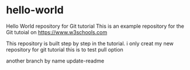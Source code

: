 # hello-world
Hello World repository for Git tutorial
This is an example repository for the Git tutoial on https://www.w3schools.com

This repository is built step by step in the tutorial.
i only creat my new repository for git tutorial
this is to test pull option  

another branch by name update-readme


  
